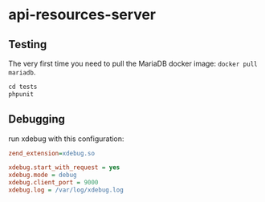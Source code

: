# api-resources-server

## Testing

The very first time you need to pull the MariaDB docker image: `docker pull mariadb`.

```php
cd tests
phpunit
```

## Debugging

run xdebug with this configuration:

```ini
zend_extension=xdebug.so

xdebug.start_with_request = yes
xdebug.mode = debug
xdebug.client_port = 9000
xdebug.log = /var/log/xdebug.log
```
